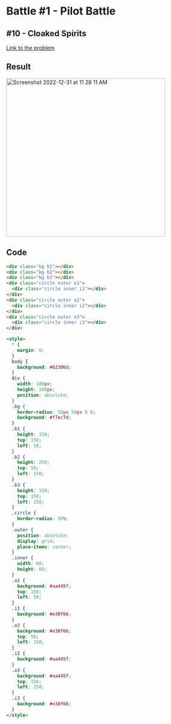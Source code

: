 # Battle #1 - Pilot Battle

## #10 - Cloaked Spirits

[Link to the problem](https://cssbattle.dev/play/10)

## Result
<img width="420" alt="Screenshot 2022-12-31 at 11 28 11 AM" src="https://user-images.githubusercontent.com/53368431/210126871-0c089198-79bc-4264-a2ff-115cf85bd304.png">


## Code

```html
<div class="bg b1"></div>
<div class="bg b2"></div>
<div class="bg b3"></div>
<div class="circle outer o1">
  <div class="circle inner i1"></div>
</div>
<div class="circle outer o2">
  <div class="circle inner i2"></div>
</div>
<div class="circle outer o3">
  <div class="circle inner i3"></div>
</div>

<style>
  * {
    margin: 0;
  }
  body {
    background: #62306d;
  }
  div {
    width: 100px;
    height: 100px;
    position: absolute;
  }
  .bg {
    border-radius: 50px 50px 0 0;
    background: #f7ec7d;
  }
  .b1 {
    height: 150;
    top: 150;
    left: 50;
  }
  .b2 {
    height: 250;
    top: 50;
    left: 150;
  }
  .b3 {
    height: 150;
    top: 150;
    left: 250;
  }
  .circle {
    border-radius: 50%;
  }
  .outer {
    position: absolute;
    display: grid;
    place-items: center;
  }
  .inner {
    width: 60;
    height: 60;
  }
  .o1 {
    background: #aa445f;
    top: 150;
    left: 50;
  }
  .i1 {
    background: #e38f66;
  }
  .o2 {
    background: #e38f66;
    top: 50;
    left: 150;
  }
  .i2 {
    background: #aa445f;
  }
  .o3 {
    background: #aa445f;
    top: 150;
    left: 250;
  }
  .i3 {
    background: #e38f66;
  }
</style>
```

